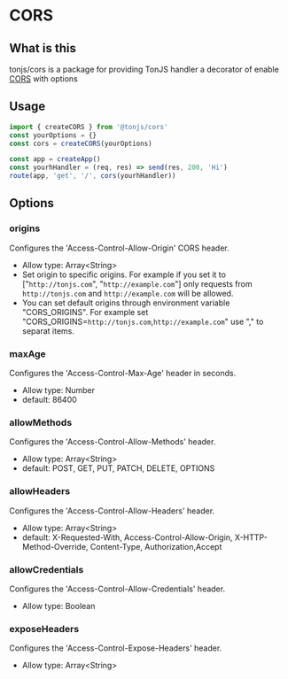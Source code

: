 # CORS

## What is this

tonjs/cors is a package for providing TonJS handler a decorator of enable [CORS](https://developer.mozilla.org/en/docs/Web/HTTP/Access_control_CORS) with options

## Usage

```js
import { createCORS } from '@tonjs/cors'
const yourOptions = {}
const cors = createCORS(yourOptions)

const app = createApp()
const yourhHandler = (req, res) => send(res, 200, 'Hi')
route(app, 'get', '/', cors(yourhHandler))
```

## Options

### origins

Configures the 'Access-Control-Allow-Origin' CORS header.

- Allow type: Array\<String\>
- Set origin to specific origins. For example if you set it to ["`http://tonjs.com`", "`http://example.com`"] only requests from `http://tonjs.com` and `http://example.com` will be allowed.
- You can set default origins through environment variable "CORS_ORIGINS". For example set "CORS_ORIGINS=`http://tonjs.com`,`http://example.com`" use "," to separat items.

### maxAge

Configures the 'Access-Control-Max-Age' header in seconds.

- Allow type: Number
- default: 86400

### allowMethods

Configures the 'Access-Control-Allow-Methods' header.

- Allow type: Array\<String\>
- default: POST, GET, PUT, PATCH, DELETE, OPTIONS

### allowHeaders

Configures the 'Access-Control-Allow-Headers' header.

- Allow type: Array\<String\>
- default: X-Requested-With, Access-Control-Allow-Origin, X-HTTP-Method-Override, Content-Type, Authorization,Accept

### allowCredentials

Configures the 'Access-Control-Allow-Credentials' header.

- Allow type: Boolean

### exposeHeaders

Configures the 'Access-Control-Expose-Headers' header.

- Allow type: Array\<String\>
